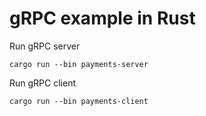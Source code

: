 # gRPC example in Rust

Run gRPC server
```
cargo run --bin payments-server
```

Run gRPC client
```
cargo run --bin payments-client
```